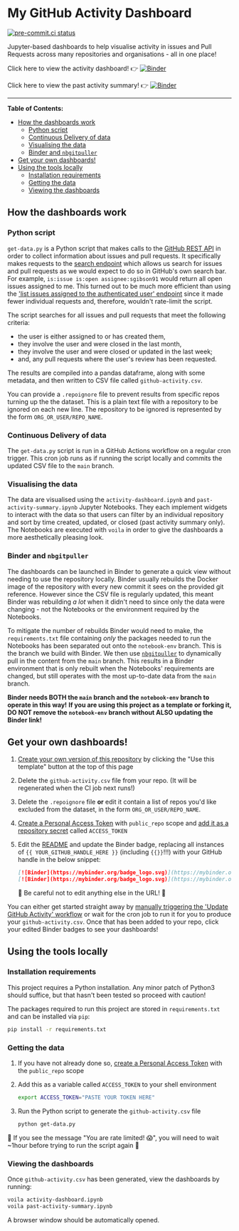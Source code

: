 # My GitHub Activity Dashboard

[![pre-commit.ci status](https://results.pre-commit.ci/badge/github/aleesteele/github-activity-dashboard/main.svg)](https://results.pre-commit.ci/latest/github/sgibson91/github-activity-dashboard/main)

Jupyter-based dashboards to help visualise activity in issues and Pull Requests across many repositories and organisations - all in one place!

Click here to view the activity dashboard! :point_right: [![Binder](https://mybinder.org/badge_logo.svg)](https://mybinder.org/v2/gh/aleesteele/github-activity-dashboard/notebook-env?urlpath=git-pull%3Frepo%3Dhttps%253A%252F%252Fgithub.com%252Faleesteele%252Fgithub-activity-dashboard%26urlpath%3D%252Fvoila%252Frender%252Fgithub-activity-dashboard%252Factivity-dashboard.ipynb%26branch%3Dmain)

Click here to view the past activity summary! :point_right: [![Binder](https://mybinder.org/badge_logo.svg)](https://mybinder.org/v2/gh/aleesteele/github-activity-dashboard/notebook-env?urlpath=git-pull%3Frepo%3Dhttps%253A%252F%252Fgithub.com%252Faleesteele%252Fgithub-activity-dashboard%26urlpath%3D%252Fvoila%252Frender%252Fgithub-activity-dashboard%252Fpast-activity-summary.ipynb%26branch%3Dmain)

---

**Table of Contents:**

- [How the dashboards work](#how-the-dashboards-work)
  - [Python script](#python-script)
  - [Continuous Delivery of data](#continuous-delivery-of-data)
  - [Visualising the data](#visualising-the-data)
  - [Binder and `nbgitpuller`](#binder-and-nbgitpuller)
- [Get your own dashboards!](#get-your-own-dashboards)
- [Using the tools locally](#using-the-tools-locally)
  - [Installation requirements](#installation-requirements)
  - [Getting the data](#getting-the-data)
  - [Viewing the dashboards](#viewing-the-dashboards)

## How the dashboards work

### Python script

`get-data.py` is a Python script that makes calls to the [GitHub REST API](https://docs.github.com/en/rest) in order to collect information about issues and pull requests.
It specifically makes requests to the [search endpoint](https://docs.github.com/en/rest/reference/search#search-issues-and-pull-requests) which allows us search for issues and pull requests as we would expect to do so in GitHub's own search bar.
For example, `is:issue is:open assignee:sgibson91` would return all open issues assigned to me.
This turned out to be much more efficient than using the ['list issues assigned to the authenticated user' endpoint](https://docs.github.com/en/rest/reference/issues#list-issues-assigned-to-the-authenticated-user) since it made fewer individual requests and, therefore, wouldn't rate-limit the script.

The script searches for all issues and pull requests that meet the following criteria:

- the user is either assigned to or has created them,
- they involve the user and were closed in the last month,
- they involve the user and were closed or updated in the last week;
- and, any pull requests where the user's review has been requested.

The results are compiled into a pandas dataframe, along with some metadata, and then written to CSV file called `github-activity.csv`.

You can provide a `.repoignore` file to prevent results from specific repos turning up the the dataset.
This is a plain text file with a repository to be ignored on each new line.
The repository to be ignored is represented by the form `ORG_OR_USER/REPO_NAME`.

### Continuous Delivery of data

The `get-data.py` script is run in a GitHub Actions workflow on a regular cron trigger.
This cron job runs as if running the script locally and commits the updated CSV file to the `main` branch.

### Visualising the data

The data are visualised using the `activity-dashboard.ipynb` and `past-activity-summary.ipynb` Jupyter Notebooks.
They each implement widgets to interact with the data so that users can filter by an individual repository and sort by time created, updated, or closed (past activity summary only).
The Notebooks are executed with `voila` in order to give the dashboards a more aesthetically pleasing look.

### Binder and `nbgitpuller`

The dashboards can be launched in Binder to generate a quick view without needing to use the repository locally.
Binder usually rebuilds the Docker image of the repository with every new commit it sees on the provided git reference.
However since the CSV file is regularly updated, this meant Binder was rebuilding _a lot_ when it didn't need to since only the data were changing - not the Notebooks or the environment required by the Notebooks.

To mitigate the number of rebuilds Binder would need to make, the `requirements.txt` file containing _only_ the packages needed to run the Notebooks has been separated out onto the `notebook-env` branch.
This is the branch we build with Binder.
We then use [`nbgitpuller`](https://jupyterhub.github.io/nbgitpuller/) to dynamically pull in the content from the `main` branch.
This results in a Binder environment that is only rebuilt when the Notebooks' requirements are changed, but still operates with the most up-to-date data from the `main` branch.

**Binder needs BOTH the `main` branch and the `notebook-env` branch to operate in this way!**
**If you are using this project as a template or forking it, DO NOT remove the `notebook-env` branch without ALSO updating the Binder link!**

## Get your own dashboards!

1. [Create your own version of this repository](https://docs.github.com/en/repositories/creating-and-managing-repositories/creating-a-repository-from-a-template) by clicking the "Use this template" button at the top of this page
2. Delete the `github-activity.csv` file from your repo.
   (It will be regenerated when the CI job next runs!)
3. Delete the `.repoignore` file **or** edit it contain a list of repos you'd like excluded from the dataset, in the form `ORG_OR_USER/REPO_NAME`.
4. [Create a Personal Access Token](https://docs.github.com/en/authentication/keeping-your-account-and-data-secure/creating-a-personal-access-token) with `public_repo` scope and [add it as a repository secret](https://docs.github.com/en/actions/security-guides/encrypted-secrets#creating-encrypted-secrets-for-a-repository) called `ACCESS_TOKEN`
5. Edit the [README](./README.md) and update the Binder badge, replacing all instances of `{{ YOUR_GITHUB_HANDLE_HERE }}` (including `{{}}`!!!) with your GitHub handle in the below snippet:

   ```markdown
   [![Binder](https://mybinder.org/badge_logo.svg)](https://mybinder.org/v2/gh/{{ YOUR_GITHUB_HANDLE_HERE }}/github-activity-dashboard/notebook-env?urlpath=git-pull%3Frepo%3Dhttps%253A%252F%252Fgithub.com%252F{{ YOUR_GITHUB_HANDLE_HERE }}%252Fgithub-activity-dashboard%26urlpath%3D%252Fvoila%252Frender%252Fgithub-activity-dashboard%252Factivity-dashboard.ipynb%26branch%3Dmain)
   [![Binder](https://mybinder.org/badge_logo.svg)](https://mybinder.org/v2/gh/{{ YOUR_GITHUB_HANDLE_HERE }}/github-activity-dashboard/notebook-env?urlpath=git-pull%3Frepo%3Dhttps%253A%252F%252Fgithub.com%252F{{ YOUR_GITHUB_HANDLE_HERE }}%252Fgithub-activity-dashboard%26urlpath%3D%252Fvoila%252Frender%252Fgithub-activity-dashboard%252Fpast-activity-summary.ipynb%26branch%3Dmain)
   ```

   :rotating_light: Be careful not to edit anything else in the URL! :rotating_light:

You can either get started straight away by [manually triggering the 'Update GitHub Activity' workflow](https://docs.github.com/en/actions/managing-workflow-runs/manually-running-a-workflow#running-a-workflow) or wait for the cron job to run it for you to produce your `github-activity.csv`.
Once that has been added to your repo, click your edited Binder badges to see your dashboards!

## Using the tools locally

### Installation requirements

This project requires a Python installation.
Any minor patch of Python3 should suffice, but that hasn't been tested so proceed with caution!

The packages required to run this project are stored in `requirements.txt` and can be installed via `pip`:

```bash
pip install -r requirements.txt
```

### Getting the data

1. If you have not already done so, [create a Personal Access Token](https://docs.github.com/en/authentication/keeping-your-account-and-data-secure/creating-a-personal-access-token) with the `public_repo` scope
2. Add this as a variable called `ACCESS_TOKEN` to your shell environment

   ```bash
   export ACCESS_TOKEN="PASTE YOUR TOKEN HERE"
   ```

3. Run the Python script to generate the `github-activity.csv` file

   ```bash
   python get-data.py
   ```

:rotating_light: If you see the message "You are rate limited! :scream:", you will need to wait ~1hour before trying to run the script again :rotating_light:

### Viewing the dashboards

Once `github-activity.csv` has been generated, view the dashboards by running:

```bash
voila activity-dashboard.ipynb
voila past-activity-summary.ipynb
```

A browser window should be automatically opened.
